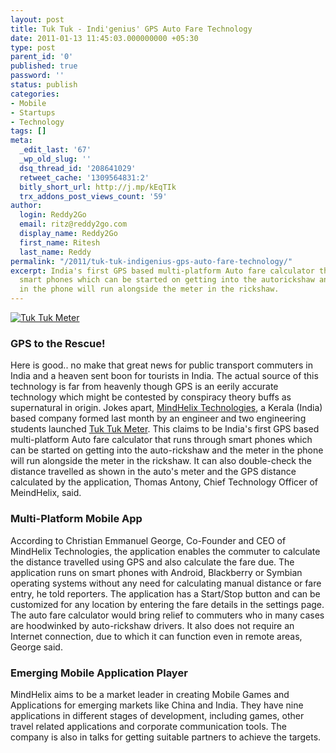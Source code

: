 ```yaml
---
layout: post
title: Tuk Tuk - Indi'genius' GPS Auto Fare Technology
date: 2011-01-13 11:45:03.000000000 +05:30
type: post
parent_id: '0'
published: true
password: ''
status: publish
categories:
- Mobile
- Startups
- Technology
tags: []
meta:
  _edit_last: '67'
  _wp_old_slug: ''
  dsq_thread_id: '208641029'
  retweet_cache: '1309564831:2'
  bitly_short_url: http://j.mp/kEqTIk
  trx_addons_post_views_count: '59'
author:
  login: Reddy2Go
  email: ritz@reddy2go.com
  display_name: Reddy2Go
  first_name: Ritesh
  last_name: Reddy
permalink: "/2011/tuk-tuk-indigenius-gps-auto-fare-technology/"
excerpt: India's first GPS based multi-platform Auto fare calculator that runs through
  smart phones which can be started on getting into the autorickshaw and the meter
  in the phone will run alongside the meter in the rickshaw.
---
```

<p><a href="http://tuktuk.mindhelix.com/"><img src="{{ site.baseurl }}/assets/2011/01/tuk-tuk-meter.jpg" alt="Tuk Tuk Meter" class="alignright" /></a></p>
<h3>GPS to the Rescue!</h3>
<p>Here is good.. no make that great news for public transport commuters in India and a heaven sent boon for tourists in India. The actual source of this technology is far from heavenly though GPS is an eerily accurate technology which might be contested by conspiracy theory buffs as supernatural in origin. Jokes apart, <a href="http://www.mindhelix.com/">MindHelix Technologies</a>, a Kerala (India) based company formed last month by an engineer and two engineering students launched <a href="http://tuktuk.mindhelix.com/">Tuk Tuk Meter</a>. This claims to be India's first GPS based multi-platform Auto fare calculator that runs through smart phones which can be started on getting into the auto-rickshaw and the meter in the phone will run alongside the meter in the rickshaw. It can also double-check the distance travelled as shown in the auto's meter and the GPS distance calculated by the application, Thomas Antony, Chief Technology Officer of MeindHelix, said.</p>
<p><!--more--></p>
<h3>Multi-Platform Mobile App</h3>
<p>According to Christian Emmanuel George, Co-Founder and CEO of MindHelix Technologies, the application enables the commuter to calculate the distance travelled using GPS and also calculate the fare due. The application runs on smart phones with Android, Blackberry or Symbian operating systems without any need for calculating manual distance or fare entry, he told reporters. The application has a Start/Stop button and can be customized for any location by entering the fare details in the settings page. The auto fare calculator would bring relief to commuters who in many cases are hoodwinked by auto-rickshaw drivers. It also does not require an Internet connection, due to which it can function even in remote areas, George said.</p>
<h3>Emerging Mobile Application Player</h3>
<p>MindHelix aims to be a market leader in creating Mobile Games and Applications for emerging markets like China and India. They have nine applications in different stages of development, including games, other travel related applications and corporate communication tools. The company is also in talks for getting suitable partners to achieve the targets.</p>
